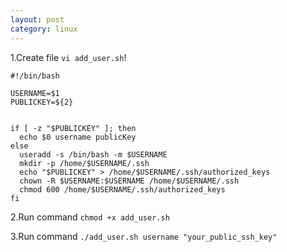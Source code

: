 ```yaml
---
layout: post
category: linux
---
```


1.Create file `vi add_user.sh`!

```
#!/bin/bash

USERNAME=$1
PUBLICKEY=${2}


if [ -z "$PUBLICKEY" ]; then
  echo $0 username publicKey
else
  useradd -s /bin/bash -m $USERNAME
  mkdir -p /home/$USERNAME/.ssh
  echo "$PUBLICKEY" > /home/$USERNAME/.ssh/authorized_keys
  chown -R $USERNAME:$USERNAME /home/$USERNAME/.ssh
  chmod 600 /home/$USERNAME/.ssh/authorized_keys
fi
```

2.Run command `chmod +x add_user.sh`

3.Run command `./add_user.sh username "your_public_ssh_key"`



